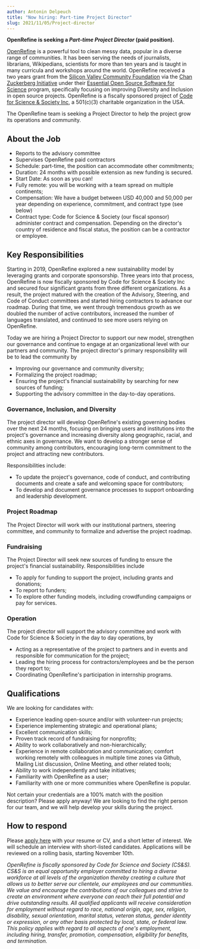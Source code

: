 ```yaml
---
author: Antonin Delpeuch
title: "Now hiring: Part-time Project Director"
slug: 2021/11/05/Project-director
---
```


**OpenRefine is seeking a *Part-time Project Director* (paid position).**
<!--truncate-->
[OpenRefine](https://openrefine.org/) is a powerful tool to clean messy data, popular in a diverse range of communities. It has been serving the needs of journalists, librarians, Wikipedians, scientists for more than ten years and is taught in many curricula and workshops around the world. OpenRefine received a two years grant from the [Silicon Valley Community Foundation](https://www.siliconvalleycf.org/) via the [Chan Zuckerberg Initiative](https://chanzuckerberg.com/) under their [Essential Open Source Software for Science](https://chanzuckerberg.com/eoss/proposals/) program, specifically focusing on improving Diversity and Inclusion in open source projects. OpenRefine is a fiscally sponsored project of [Code for Science & Society Inc](https://codeforscience.org/), a 501\(c\)(3) charitable organization in the USA.

The OpenRefine team is seeking a Project Director to help the project grow its operations and community.

## About the Job

* Reports to the advisory committee 
* Supervises OpenRefine paid contractors
* Schedule: part-time, the position can accommodate other commitments;
* Duration: 24 months with possible extension as new funding is secured. 
* Start Date: As soon as you can! 
* Fully remote: you will be working with a team spread on multiple continents;
* Compensation: We have a budget between USD 40,000 and 50,000 per year depending on experience, commitment, and contract type (see below)
* Contract type: Code for Science & Society (our fiscal sponsor) administer contract and compensation. Depending on the director's country of residence and fiscal status, the position can be a contractor or employee.

## Key Responsibilities

Starting in 2019, OpenRefine explored a new sustainability model by leveraging grants and corporate sponsorship. Three years into that process, OpenRefine is now fiscally sponsored by Code for Science & Society Inc and secured four significant grants from three different organizations. As a result, the project matured with the creation of the Advisory, Steering, and Code of Conduct committees and started hiring contractors to advance our roadmap.  During that time, we went through tremendous growth as we doubled the number of active contributors, increased the number of languages translated, and continued to see more users relying on OpenRefine.

Today we are hiring a Project Director to support our new model, strengthen our governance and continue to engage at an organizational level with our partners and community. The project director's primary responsibility will be to lead the community by 
* Improving our governance and community diversity;
* Formalizing the project roadmap;
* Ensuring the project's financial sustainability by searching for new sources of funding; 
* Supporting the advisory committee in the day-to-day operations. 

### Governance, Inclusion, and Diversity

The project director will develop OpenRefine's existing governing bodies over the next 24 months, focusing on bringing users and institutions into the project's governance and increasing diversity along geographic, racial, and ethnic axes in governance. We want to develop a stronger sense of community among contributors, encouraging long-term commitment to the project and attracting new contributors.

Responsibilities include:
* To update the project's governance, code of conduct, and contributing documents and create a safe and welcoming space for contributors;
* To develop and document governance processes to support onboarding and leadership development.

### Project Roadmap 

The Project Director will work with our institutional partners, steering committee, and community to formalize and advertise the project roadmap.

### Fundraising 

The Project Director will seek new sources of funding to ensure the project's financial sustainability. Responsibilities include
* To apply for funding to support the project, including grants and donations;
* To report to funders;
* To explore other funding models, including crowdfunding campaigns or pay for services. 

### Operation 

The project director will support the advisory committee and work with Code for Science & Society in the day to day operations, by
* Acting as a representative of the project to partners and in events and responsible for communication for the project;
* Leading the hiring process for contractors/employees and be the person they report to;
* Coordinating OpenRefine's participation in internship programs.

## Qualifications

We are looking for candidates with:
* Experience leading open-source and/or with volunteer-run projects;
* Experience implementing strategic and operational plans;
* Excellent communication skills;
* Proven track record of fundraising for nonprofits;
* Ability to work collaboratively and non-hierarchically;
* Experience in remote collaboration and communication; comfort working remotely with colleagues in multiple time zones via Github, Mailing List discussion, Online Meeting, and other related tools;
* Ability to work independently and take initiatives;
* Familiarity with OpenRefine as a user;
* Familiarity with one or more communities where OpenRefine is popular.

Not certain your credentials are a 100% match with the position description? Please apply anyway! We are looking to find the right person for our team, and we will help develop your skills during the project.

## How to respond

Please [apply here](https://airtable.com/shr50thPWDtDuVSVE?prefill_Applying+for=Project%20Director) with your resume or CV, and a short letter of interest. We will schedule an interview with short-listed candidates. Applications will be reviewed on a rolling basis, starting November 10th.

*OpenRefine is fiscally sponsored by Code for Science and Society (CS&S). CS&S is an equal opportunity employer committed to hiring a diverse workforce at all levels of the organization thereby creating a culture that allows us to better serve our clientele, our employees and our communities. We value and encourage the contributions of our colleagues and strive to create an environment where everyone can reach their full potential and drive outstanding results. All qualified applicants will receive consideration for employment without regard to race, national origin, age, sex, religion, disability, sexual orientation, marital status, veteran status, gender identity or expression, or any other basis protected by local, state, or federal law. This policy applies with regard to all aspects of one's employment, including hiring, transfer, promotion, compensation, eligibility for benefits, and termination.*
